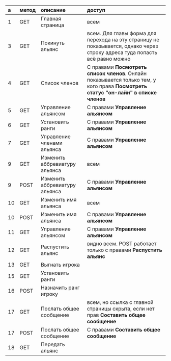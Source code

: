 | **a** | **метод** | **описание** | **доступ** |
|:------|:---------------|:---------------------|:-----------------|
|1 |GET|Главная страница|всем|
|3 |GET|Покинуть альянс|всем. Для главы форма для перехода на эту страницу не показывается, однако через строку адреса туда попасть всё равно можно|
|4 |GET|Список членов|С правами **Посмотреть список членов**. Онлайн показывается только тем, у кого права **Посмотреть статус "он-лайн" в списке членов** |
|5 |GET|Управление альянсом|С правами **Управление альянсом**|
|6 |GET|Установить ранги|С правами **Управление альянсом**|
|7 |GET|Управление членами альянса|С правами **Управление альянсом**|
|9 |GET|Изменить аббревиатуру альянса|всем|
|9 |POST|Изменить аббревиатуру альянса|С правами **Управление альянсом**|
|10|GET|Изменить имя альянса|всем|
|10|POST|Изменить имя альянса|С правами **Управление альянсом**|
|11|GET|Управление альянсом|С правами **Управление альянсом**|
|12|GET|Распустить альянс|видно всем. POST работает только с правами **Распустить альянс**|
|13|GET|Выгнать игрока|  |
|15|GET|Установить ранги|  |
|16|POST|Назначить ранг игроку|  |
|17|GET|Послать общее сообщение|всем, но ссылка с главной страницы скрыта, если нет прав **Составить общее сообщение**|
|17|POST|Послать общее сообщение|С правами **Составить общее сообщение**|
|18|GET|Передать альянс|  |
